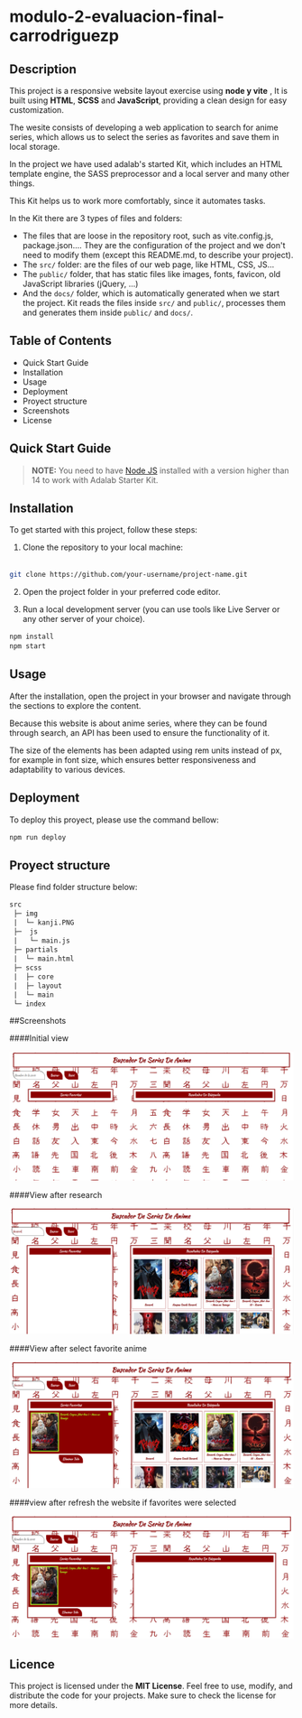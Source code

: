 # modulo-2-evaluacion-final-carrodriguezp

## Description

This project is a responsive website layout exercise using **node y vite** , It is built using **HTML**, **SCSS** and **JavaScript**, providing a clean design for easy customization. 

The wesite consists of developing a web application to search for anime series, which allows us to select the series as favorites and save them in local storage.

In the project we have used adalab's started Kit, which includes an HTML template engine, the SASS preprocessor and a local server and many other things. 

This Kit helps us to work more comfortably, since it automates tasks.

In the Kit there are 3 types of files and folders:

- The files that are loose in the repository root, such as vite.config.js, package.json.... They are the configuration of the project and we don't need to modify them (except this README.md, to describe your project).
- The `src/` folder: are the files of our web page, like HTML, CSS, JS...
- The `public/` folder, that has static files like images, fonts, favicon, old JavaScript libraries (jQuery, ...)
- And the `docs/` folder, which is automatically generated when we start the project. Kit reads the files inside `src/` and `public/`, processes them and generates them inside `public/` and `docs/`.

## Table of Contents

- Quick Start Guide
- Installation
- Usage
- Deployment
- Proyect structure
- Screenshots
- License

## Quick Start Guide

> **NOTE:** You need to have [Node JS](https://nodejs.org/) installed with a version higher than 14 to work with Adalab Starter Kit.

## Installation

To get started with this project, follow these steps:

1. Clone the repository to your local machine:

```bash

git clone https://github.com/your-username/project-name.git
```

2. Open the project folder in your preferred code editor.

3. Run a local development server (you can use tools like Live Server or any other server of your choice).

```bash
npm install  
npm start
```

## Usage

After the installation, open the project in your browser and navigate through the sections to explore the content. 

Because this website is about anime series, where they can be found through search, an API has been used to ensure the functionality of it.

The size of the elements has been adapted using rem units instead of px, for example in font size, which ensures better responsiveness and adaptability to various devices.

## Deployment

To deploy this proyect, please use the command bellow:

```bash
npm run deploy
```

## Proyect structure

Please find folder structure below:

```
src
 ├─ img
 |  └─ kanji.PNG
 ├─  js 
 |   └─ main.js
 ├─ partials
 |  └─ main.html
 ├─ scss
 |  ├─ core
 |  ├─ layout
 |  └─ main
 └─ index

```
##Screenshots

####Initial view

![Initial view](./src/img/image-1.PNG)


####View after research

![View after research](./src/img/image-2.PNG)


####View after select favorite anime

![View after select favorite anime](./src/img/image-3.PNG)


####view after refresh the website if favorites were selected

![view after refresh the website if favorites were selected](./src/img/image-4.PNG)

## Licence

This project is licensed under the **MIT License**. Feel free to use, modify, and distribute the code for your projects. Make sure to check the license for more details.